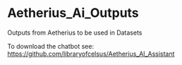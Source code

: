 # Aetherius_Ai_Outputs
Outputs from Aetherius to be used in Datasets

To download the chatbot see: https://github.com/libraryofcelsus/Aetherius_AI_Assistant
